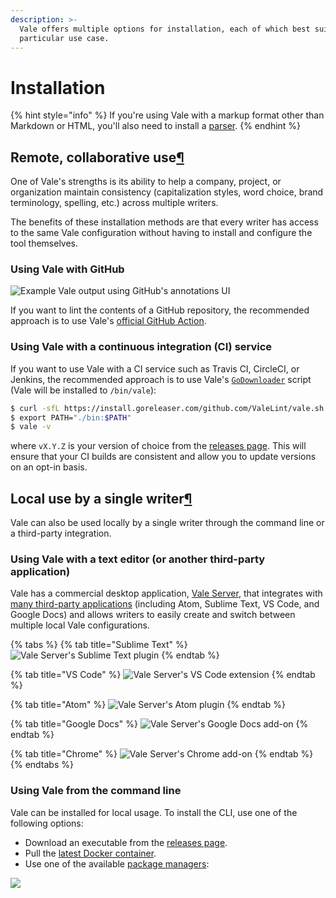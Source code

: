 ```yaml
---
description: >-
  Vale offers multiple options for installation, each of which best suits a
  particular use case.
---
```


# Installation



{% hint style="info" %}
If you're using Vale with a markup format other than Markdown or HTML, you'll also need to install a [parser](https://errata-ai.github.io/vale/formats/#formats).
{% endhint %}

## Remote, collaborative use[¶](https://errata-ai.github.io/vale/#remote-collaborative-use)

One of Vale's strengths is its ability to help a company, project, or organization maintain consistency \(capitalization styles, word choice, brand terminology, spelling, etc.\) across multiple writers.

The benefits of these installation methods are that every writer has access to the same Vale configuration without having to install and configure the tool themselves.

### **Using Vale with GitHub**

![Example Vale output using GitHub&apos;s annotations UI](https://user-images.githubusercontent.com/8785025/67726924-bf3e6180-f9a4-11e9-9c32-2233756731b9.png)

If you want to lint the contents of a GitHub repository, the recommended approach is to use Vale's [official GitHub Action](https://github.com/errata-ai/vale-action).

### **Using Vale with a continuous integration \(CI\) service**

If you want to use Vale with a CI service such as Travis CI, CircleCI, or Jenkins, the recommended approach is to use Vale's [`GoDownloader`](https://github.com/goreleaser/godownloader) script \(Vale will be installed to `/bin/vale`\):

```bash
$ curl -sfL https://install.goreleaser.com/github.com/ValeLint/vale.sh | sh -s vX.Y.Z
$ export PATH="./bin:$PATH"
$ vale -v
```

where `vX.Y.Z` is your version of choice from the [releases page](https://github.com/errata-ai/vale/releases). This will ensure that your CI builds are consistent and allow you to update versions on an opt-in basis.

## Local use by a single writer[¶](https://errata-ai.github.io/vale/#local-use-by-a-single-writer)

Vale can also be used locally by a single writer through the command line or a third-party integration.

### **Using Vale with a text editor \(or another third-party application\)**

Vale has a commercial desktop application, [Vale Server](https://errata.ai/vale-server/), that integrates with [many third-party applications](https://errata-ai.github.io/vale-server/docs/usage#step-5-using-a-client-application) \(including Atom, Sublime Text, VS Code, and Google Docs\) and allows writers to easily create and switch between multiple local Vale configurations.

{% tabs %}
{% tab title="Sublime Text" %}
![Vale Server&apos;s Sublime Text plugin](https://errata-ai.github.io/vale-server/docs/assets/plugins/st3.png)
{% endtab %}

{% tab title="VS Code" %}
![Vale Server&apos;s VS Code extension](https://errata-ai.github.io/vale-server/docs/assets/plugins/code.png)
{% endtab %}

{% tab title="Atom" %}
![Vale Server&apos;s Atom plugin](https://errata-ai.github.io/vale-server/docs/assets/plugins/atom.gif)
{% endtab %}

{% tab title="Google Docs" %}
![Vale Server&apos;s Google Docs add-on](https://lh3.googleusercontent.com/SsfXYh0tYvBx3gZEMVUCZpTnI4X-eUgVK_7-Fu9liSHunkMMJc_jPtJuYgz7H3giphqM3Wzmbg=w1280-h800)
{% endtab %}

{% tab title="Chrome" %}
![Vale Server&apos;s Chrome add-on](https://lh3.googleusercontent.com/Rqi8XR5DlittHWoiUNu-y9dMDamATtWQ_V-FT5aA6j-anyw_j5bTQg29j3pBEAqiLY_LoD52lA=w640-h400-e365)
{% endtab %}
{% endtabs %}

### **Using Vale from the command line**

Vale can be installed for local usage. To install the CLI, use one of the following options:

* Download an executable from the [releases page](https://github.com/errata-ai/vale/releases).
* Pull the [latest Docker container](https://cloud.docker.com/repository/docker/jdkato/vale).
* Use one of the available [package managers](https://repology.org/project/vale/versions):

![](https://repology.org/badge/vertical-allrepos/vale.svg)


